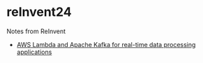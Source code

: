 # reInvent24
Notes from ReInvent

* [AWS Lambda and Apache Kafka for real-time data processing applications](lambda_kafka.md)
